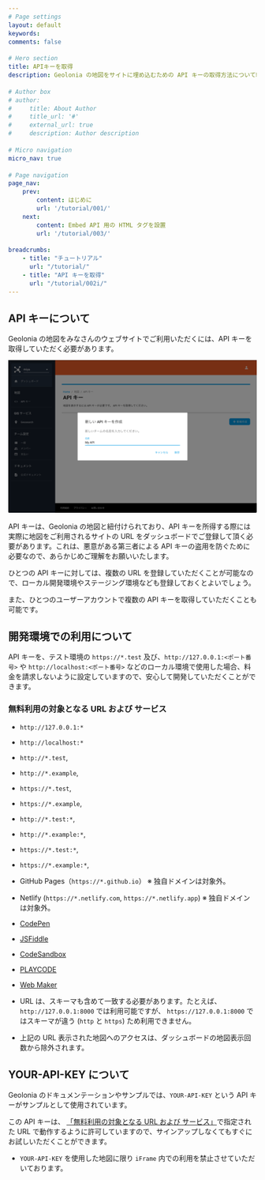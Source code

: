 ```yaml
---
# Page settings
layout: default
keywords:
comments: false

# Hero section
title: APIキーを取得
description: Geolonia の地図をサイトに埋め込むための API キーの取得方法について紹介します。

# Author box
# author:
#     title: About Author
#     title_url: '#'
#     external_url: true
#     description: Author description

# Micro navigation
micro_nav: true

# Page navigation
page_nav:
    prev:
        content: はじめに
        url: '/tutorial/001/'
    next:
        content: Embed API 用の HTML タグを設置
        url: '/tutorial/003/'

breadcrumbs:
    - title: "チュートリアル"
      url: "/tutorial/"
    - title: "API キーを取得"
      url: "/tutorial/002i/"
---
```


## API キーについて

Geolonia の地図をみなさんのウェブサイトでご利用いただくには、API キーを取得していただく必要があります。

![](/img/dashboard-get-api-key.png )

API キーは、Geolonia の地図と紐付けられており、API キーを所得する際には実際に地図をご利用されるサイトの URL をダッシュボードでご登録して頂く必要があります。これは、悪意がある第三者による API キーの盗用を防ぐために必要なので、あらかじめご理解をお願いいたします。

ひとつの API キーに対しては、複数の URL を登録していただくことが可能なので、ローカル開発環境やステージング環境なども登録しておくとよいでしょう。

また、ひとつのユーザーアカウントで複数の API キーを取得していただくことも可能です。

## 開発環境での利用について

API キーを、テスト環境の `https://*.test` 及び、`http://127.0.0.1:<ポート番号>` や `http://localhost:<ポート番号>` などのローカル環境で使用した場合、料金を請求しないように設定していますので、安心して開発していただくことができます。

### 無料利用の対象となる URL および サービス

* `http://127.0.0.1:*`
* `http://localhost:*`
* `http://*.test`,
* `http://*.example`,
* `https://*.test`,
* `https://*.example`,
* `http://*.test:*`,
* `http://*.example:*`,
* `https://*.test:*`,
* `https://*.example:*`,
* GitHub Pages（`https://*.github.io`） ※ 独自ドメインは対象外。
* Netlify (`https://*.netlify.com`, `https://*.netlify.app`) ※ 独自ドメインは対象外。
* [CodePen](https://codepen.io/)
* [JSFiddle](https://jsfiddle.net/)
* [CodeSandbox](https://codesandbox.io/)
* [PLAYCODE](https://playcode.io)
* [Web Maker](https://webmaker.app)

* URL は、スキーマも含めて一致する必要があります。たとえば、`http://127.0.0.1:8000` では利用可能ですが、 `https://127.0.0.1:8000` ではスキーマが違う (`http` と `https`) ため利用できません。
* 上記の URL 表示された地図へのアクセスは、ダッシュボードの地図表示回数から除外されます。


## YOUR-API-KEY について

Geolonia のドキュメンテーションやサンプルでは、`YOUR-API-KEY` という API キーがサンプルとして使用されています。

この API キーは、 [「無料利用の対象となる URL および サービス」](#無料利用の対象となる-url-および-サービス)で指定された URL で動作するように許可していますので、サインアップしなくてもすぐにお試しいただくことができます。

* `YOUR-API-KEY` を使用した地図に限り `iFrame` 内での利用を禁止させていただいております。
